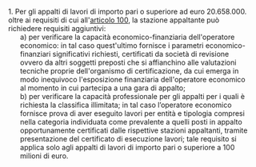 <ul style="list-style-type: none;">
    <li>1. Per gli appalti di lavori di importo pari o superiore ad euro 20.658.000. oltre ai requisiti di cui all'<a href="/index.html?article=articolo-100&version=2">articolo 100</a>, la stazione appaltante può richiedere requisiti aggiuntivi:
         <ul class="alist" style="list-style-type: none;">
            <li>a) per verificare la capacità economico-finanziaria dell'operatore economico: in tal caso quest'ultimo fornisce i parametri economico-finanziari significativi richiesti, certificati da società di revisione ovvero da altri soggetti preposti che si affianchino alle valutazioni tecniche proprie dell'organismo di certificazione, da cui emerga in modo inequivoco l'esposizione finanziaria dell'operatore economico al momento in cui partecipa a una gara di appalto;</li>
            <li>b) per verificare la capacità professionale per gli appalti per i quali è richiesta la classifica illimitata; in tal caso l’operatore economico fornisce prova di aver eseguito lavori per entità e tipologia compresi nella categoria individuata come prevalente a quelli posti in appalto opportunamente certificati dalle rispettive stazioni appaltanti, tramite presentazione del certificato di esecuzione lavori; tale requisito si applica solo agli appalti di lavori di importo pari o superiore a 100 milioni di euro.</li>
         </ul>
     </li>
</ul> 